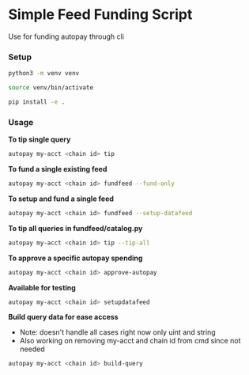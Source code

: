 # Simple Feed Funding Script

Use for funding autopay through cli

### Setup

```sh
python3 -m venv venv
```
```sh
source venv/bin/activate
```

```sh
pip install -e .
```

### Usage
**To tip single query**
```sh
autopay my-acct <chain id> tip
```

**To fund a single existing feed**
```sh
autopay my-acct <chain id> fundfeed --fund-only
```

**To setup and fund a single feed**
```sh 
autopay my-acct <chain id> fundfeed --setup-datafeed
```

**To tip all queries in fundfeed/catalog.py**
```sh
autopay my-acct <chain id> tip --tip-all
```

**To approve a specific autopay spending**
```sh
autopay my-acct <chain id> approve-autopay
```

**Available for testing**
```sh
autopay my-acct <chain id> setupdatafeed
```

**Build query data for ease access**
- Note: doesn't handle all cases right now only uint and string
- Also working on removing my-acct and chain id from cmd since not needed
```sh
autopay my-acct <chain id> build-query
```
